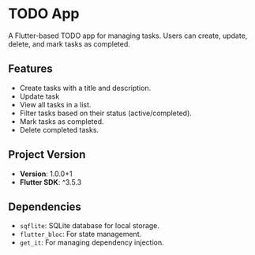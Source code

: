 # TODO App

A Flutter-based TODO app for managing tasks. Users can create, update, delete, and mark tasks as completed.

## Features

- Create tasks with a title and description.
- Update task
- View all tasks in a list.
- Filter tasks based on their status (active/completed).
- Mark tasks as completed.
- Delete completed tasks.

## Project Version

- **Version**: 1.0.0+1
- **Flutter SDK**: ^3.5.3

## Dependencies

- `sqflite`: SQLite database for local storage.
- `flutter_bloc`: For state management.
- `get_it`: For managing dependency injection.